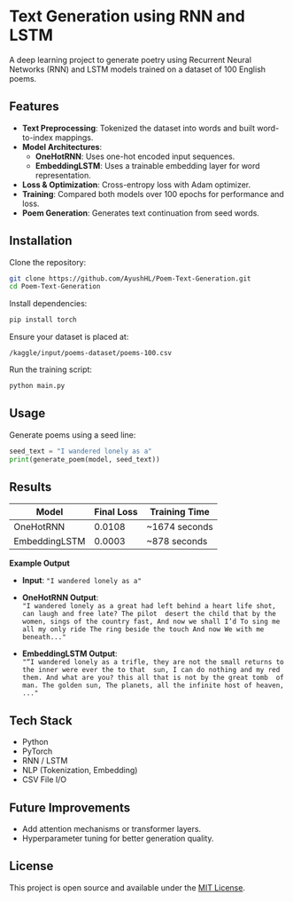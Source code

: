 # Text Generation using RNN and LSTM

A deep learning project to generate poetry using Recurrent Neural Networks (RNN) and LSTM models trained on a dataset of 100 English poems.

## Features

- **Text Preprocessing**: Tokenized the dataset into words and built word-to-index mappings.
- **Model Architectures**:
  - **OneHotRNN**: Uses one-hot encoded input sequences.
  - **EmbeddingLSTM**: Uses a trainable embedding layer for word representation.
- **Loss & Optimization**: Cross-entropy loss with Adam optimizer.
- **Training**: Compared both models over 100 epochs for performance and loss.
- **Poem Generation**: Generates text continuation from seed words.

## Installation

Clone the repository:
```bash
git clone https://github.com/AyushHL/Poem-Text-Generation.git
cd Poem-Text-Generation
```

Install dependencies:
```bash
pip install torch
```

Ensure your dataset is placed at:
```
/kaggle/input/poems-dataset/poems-100.csv
```

Run the training script:
```bash
python main.py
```

## Usage

Generate poems using a seed line:
```python
seed_text = "I wandered lonely as a"
print(generate_poem(model, seed_text))
```

## Results

| Model         | Final Loss | Training Time |
|---------------|------------|----------------|
| OneHotRNN     | 0.0108     | ~1674 seconds  |
| EmbeddingLSTM | 0.0003     | ~878 seconds   |

**Example Output**

- **Input**: `"I wandered lonely as a"`

- **OneHotRNN Output**:  
  `"I wandered lonely as a great had left behind a heart life shot, can laugh and free late? The pilot 
desert the child that by the women, sings of the country fast, And now we shall I’d To sing me 
all my only ride The ring beside the touch And now We with me beneath..."`

- **EmbeddingLSTM Output**:  
  `"“I wandered lonely as a trifle, they are not the small returns to the inner were ever the to that 
sun, I can do nothing and my red them. And what are you? this all that is not by the great tomb 
of man. The golden sun, The planets, all the infinite host of heaven, ..."`

## Tech Stack

- Python
- PyTorch
- RNN / LSTM
- NLP (Tokenization, Embedding)
- CSV File I/O

## Future Improvements

- Add attention mechanisms or transformer layers.
- Hyperparameter tuning for better generation quality.

## License

This project is open source and available under the [MIT License](LICENSE).
